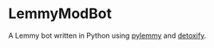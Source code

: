 # LemmyModBot
A Lemmy bot written in Python using [pylemmy](https://github.com/dcferreira/pylemmy) and [detoxify](https://github.com/unitaryai/detoxify).
